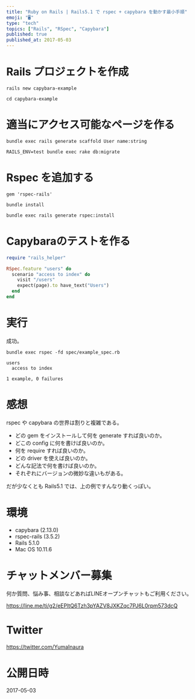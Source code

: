 ```yaml
---
title: "Ruby on Rails | Rails5.1 で rspec + capybara を動かす最小手順"
emoji: "🖥"
type: "tech"
topics: ["Rails", "RSpec", "Capybara"]
published: true
published_at: 2017-05-03
---
```


# Rails プロジェクトを作成

```
rails new capybara-example
```

```
cd capybara-example
```

# 適当にアクセス可能なページを作る

```
bundle exec rails generate scaffold User name:string
```

```
RAILS_ENV=test bundle exec rake db:migrate
```

# Rspec を追加する

```diff:Gemfile
gem 'rspec-rails'
```

```
bundle install
```

```
bundle exec rails generate rspec:install
```

# Capybaraのテストを作る

```spec/example_spec.rb
require "rails_helper"

RSpec.feature "users" do
  scenario "access to index" do
    visit "/users"
    expect(page).to have_text("Users")
  end
end
```

# 実行

成功。

```
bundle exec rspec -fd spec/example_spec.rb
```

```
users
  access to index

1 example, 0 failures
```

# 感想

rspec や capybara の世界は割りと複雑である。

- どの gem をインストールして何を generate すれば良いのか。
- どこの config に何を書けば良いのか。
- 何を require すれば良いのか。
- どの driver を使えば良いのか。
- どんな記法で何を書けば良いのか。
- それぞれにバージョンの微妙な違いもがある。

だが少なくとも Rails5.1 では、上の例ですんなり動くっぽい。

# 環境

- capybara (2.13.0)
- rspec-rails (3.5.2)
- Rails 5.1.0
- Mac OS 10.11.6








<!-- Update From Qiita API -->

# チャットメンバー募集


何か質問、悩み事、相談などあればLINEオープンチャットもご利用ください。

https://line.me/ti/g2/eEPltQ6Tzh3pYAZV8JXKZqc7PJ6L0rpm573dcQ





# Twitter


https://twitter.com/YumaInaura


<!-- Update From Qiita API -->



# 公開日時

2017-05-03
